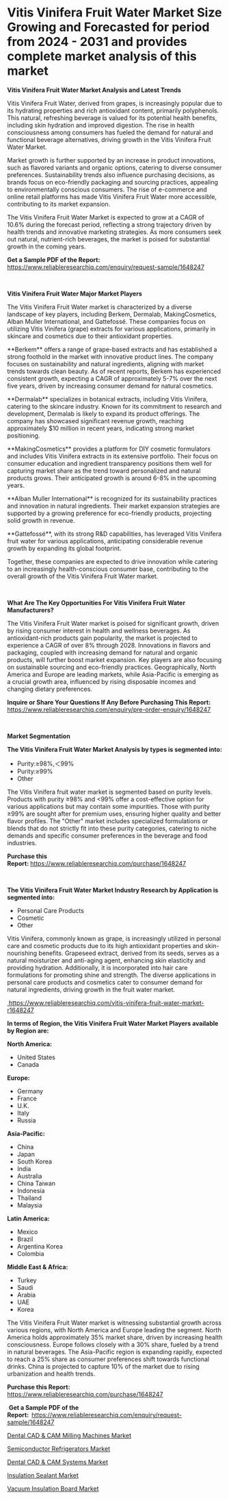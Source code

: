 <p><h1>Vitis Vinifera Fruit Water Market Size Growing and Forecasted for period from 2024 - 2031 and provides complete market analysis of this market</h1></p><p><strong>Vitis Vinifera Fruit Water Market Analysis and Latest Trends</strong></p>
<p><p>Vitis Vinifera Fruit Water, derived from grapes, is increasingly popular due to its hydrating properties and rich antioxidant content, primarily polyphenols. This natural, refreshing beverage is valued for its potential health benefits, including skin hydration and improved digestion. The rise in health consciousness among consumers has fueled the demand for natural and functional beverage alternatives, driving growth in the Vitis Vinifera Fruit Water Market.</p><p>Market growth is further supported by an increase in product innovations, such as flavored variants and organic options, catering to diverse consumer preferences. Sustainability trends also influence purchasing decisions, as brands focus on eco-friendly packaging and sourcing practices, appealing to environmentally conscious consumers. The rise of e-commerce and online retail platforms has made Vitis Vinifera Fruit Water more accessible, contributing to its market expansion. </p><p>The Vitis Vinifera Fruit Water Market is expected to grow at a CAGR of 10.6% during the forecast period, reflecting a strong trajectory driven by health trends and innovative marketing strategies. As more consumers seek out natural, nutrient-rich beverages, the market is poised for substantial growth in the coming years.</p></p>
<p><strong>Get a Sample PDF of the Report:&nbsp;</strong> <a href="https://www.reliableresearchiq.com/enquiry/request-sample/1648247?utm_campaign=1106&utm_medium=2&utm_source=Github&utm_content=ia&utm_term=10112024&utm_id=vitis-vinifera-fruit-water">https://www.reliableresearchiq.com/enquiry/request-sample/1648247</a></p>
<p>&nbsp;</p>
<p><strong>Vitis Vinifera Fruit Water Major Market Players</strong></p>
<p><p>The Vitis Vinifera Fruit Water market is characterized by a diverse landscape of key players, including Berkem, Dermalab, MakingCosmetics, Alban Muller International, and Gattefossé. These companies focus on utilizing Vitis Vinifera (grape) extracts for various applications, primarily in skincare and cosmetics due to their antioxidant properties.</p><p>**Berkem** offers a range of grape-based extracts and has established a strong foothold in the market with innovative product lines. The company focuses on sustainability and natural ingredients, aligning with market trends towards clean beauty. As of recent reports, Berkem has experienced consistent growth, expecting a CAGR of approximately 5-7% over the next five years, driven by increasing consumer demand for natural cosmetics.</p><p>**Dermalab** specializes in botanical extracts, including Vitis Vinifera, catering to the skincare industry. Known for its commitment to research and development, Dermalab is likely to expand its product offerings. The company has showcased significant revenue growth, reaching approximately $10 million in recent years, indicating strong market positioning.</p><p>**MakingCosmetics** provides a platform for DIY cosmetic formulators and includes Vitis Vinifera extracts in its extensive portfolio. Their focus on consumer education and ingredient transparency positions them well for capturing market share as the trend toward personalized and natural products grows. Their anticipated growth is around 6-8% in the upcoming years.</p><p>**Alban Muller International** is recognized for its sustainability practices and innovation in natural ingredients. Their market expansion strategies are supported by a growing preference for eco-friendly products, projecting solid growth in revenue.</p><p>**Gattefossé**, with its strong R&D capabilities, has leveraged Vitis Vinifera fruit water for various applications, anticipating considerable revenue growth by expanding its global footprint.</p><p>Together, these companies are expected to drive innovation while catering to an increasingly health-conscious consumer base, contributing to the overall growth of the Vitis Vinifera Fruit Water market.</p></p>
<p>&nbsp;</p>
<p><strong>What Are The Key Opportunities For Vitis Vinifera Fruit Water Manufacturers?</strong></p>
<p><p>The Vitis Vinifera Fruit Water market is poised for significant growth, driven by rising consumer interest in health and wellness beverages. As antioxidant-rich products gain popularity, the market is projected to experience a CAGR of over 8% through 2028. Innovations in flavors and packaging, coupled with increasing demand for natural and organic products, will further boost market expansion. Key players are also focusing on sustainable sourcing and eco-friendly practices. Geographically, North America and Europe are leading markets, while Asia-Pacific is emerging as a crucial growth area, influenced by rising disposable incomes and changing dietary preferences.</p></p>
<p><strong>Inquire or Share Your Questions If Any Before Purchasing This Report:</strong> <a href="https://www.reliableresearchiq.com/enquiry/pre-order-enquiry/1648247?utm_campaign=1106&utm_medium=2&utm_source=Github&utm_content=ia&utm_term=10112024&utm_id=vitis-vinifera-fruit-water">https://www.reliableresearchiq.com/enquiry/pre-order-enquiry/1648247</a></p>
<p>&nbsp;</p>
<p><strong>Market Segmentation</strong></p>
<p><strong>The Vitis Vinifera Fruit Water Market Analysis by types is segmented into:</strong></p>
<p><ul><li>Purity:≥98%,＜99%</li><li>Purity:≥99%</li><li>Other</li></ul></p>
<p><p>The Vitis Vinifera fruit water market is segmented based on purity levels. Products with purity ≥98% and <99% offer a cost-effective option for various applications but may contain some impurities. Those with purity ≥99% are sought after for premium uses, ensuring higher quality and better flavor profiles. The "Other" market includes specialized formulations or blends that do not strictly fit into these purity categories, catering to niche demands and specific consumer preferences in the beverage and food industries.</p></p>
<p><strong>Purchase this Report:&nbsp;</strong><a href="https://www.reliableresearchiq.com/purchase/1648247?utm_campaign=1106&utm_medium=2&utm_source=Github&utm_content=ia&utm_term=10112024&utm_id=vitis-vinifera-fruit-water">https://www.reliableresearchiq.com/purchase/1648247</a></p>
<p>&nbsp;</p>
<p><strong>The Vitis Vinifera Fruit Water Market Industry Research by Application is segmented into:</strong></p>
<p><ul><li>Personal Care Products</li><li>Cosmetic</li><li>Other</li></ul></p>
<p><p>Vitis Vinifera, commonly known as grape, is increasingly utilized in personal care and cosmetic products due to its high antioxidant properties and skin-nourishing benefits. Grapeseed extract, derived from its seeds, serves as a natural moisturizer and anti-aging agent, enhancing skin elasticity and providing hydration. Additionally, it is incorporated into hair care formulations for promoting shine and strength. The diverse applications in personal care products and cosmetics cater to consumer demand for natural ingredients, driving growth in the fruit water market.</p></p>
<p><a href="https://www.reliableresearchiq.com/vitis-vinifera-fruit-water-market-r1648247?utm_campaign=1106&utm_medium=2&utm_source=Github&utm_content=ia&utm_term=10112024&utm_id=vitis-vinifera-fruit-water">&nbsp;https://www.reliableresearchiq.com/vitis-vinifera-fruit-water-market-r1648247</a></p>
<p><strong>In terms of Region, the Vitis Vinifera Fruit Water Market Players available by Region are:</strong></p>
<p>
    <p> <strong> North America: </strong>
        <ul>
            <li>United States</li>
            <li>Canada</li>
        </ul>
        </p> 
    <p> <strong> Europe: </strong>
        <ul>
            <li>Germany</li>
            <li>France</li>
            <li>U.K.</li>
            <li>Italy</li>
            <li>Russia</li>
        </ul>
        </p> 
    <p> <strong> Asia-Pacific: </strong>
        <ul>
            <li>China</li>
            <li>Japan</li>
            <li>South Korea</li>
            <li>India</li>
            <li>Australia</li>
            <li>China Taiwan</li>
            <li>Indonesia</li>
            <li>Thailand</li>
            <li>Malaysia</li>
        </ul>
        </p> 
    <p> <strong> Latin America: </strong>
        <ul>
            <li>Mexico</li>
            <li>Brazil</li>
            <li>Argentina Korea</li>
            <li>Colombia</li>
        </ul>
        </p> 
    <p> <strong> Middle East & Africa: </strong>
        <ul>
            <li>Turkey</li>
            <li>Saudi</li>
            <li>Arabia</li>
            <li>UAE</li>
            <li>Korea</li>
        </ul>
    </p>
    </p>
<p><p>The Vitis Vinifera Fruit Water market is witnessing substantial growth across various regions, with North America and Europe leading the segment. North America holds approximately 35% market share, driven by increasing health consciousness. Europe follows closely with a 30% share, fueled by a trend in natural beverages. The Asia-Pacific region is expanding rapidly, expected to reach a 25% share as consumer preferences shift towards functional drinks. China is projected to capture 10% of the market due to rising urbanization and health trends.</p></p>
<p><strong>Purchase this Report: </strong><a href="https://www.reliableresearchiq.com/purchase/1648247?utm_campaign=1106&utm_medium=2&utm_source=Github&utm_content=ia&utm_term=10112024&utm_id=vitis-vinifera-fruit-water">https://www.reliableresearchiq.com/purchase/1648247</a></p>
<p>&nbsp;<strong>Get a Sample PDF of the Report:&nbsp;&nbsp;</strong><a href="https://www.reliableresearchiq.com/enquiry/request-sample/1648247?utm_campaign=1106&utm_medium=2&utm_source=Github&utm_content=ia&utm_term=10112024&utm_id=vitis-vinifera-fruit-water">https://www.reliableresearchiq.com/enquiry/request-sample/1648247</a></p>
<p><strong></strong></p>
<p><p><a href="https://issuu.com/reportprime-2/docs/dental-cad-cam-milling-machines-mar_5db0e49545f2d1?utm_campaign=1106&utm_medium=2&utm_source=Github&utm_content=ia&utm_term=10112024&utm_id=vitis-vinifera-fruit-water">Dental CAD & CAM Milling Machines Market</a></p><p><a href="https://www.linkedin.com/pulse/strategic-market-insights-navigating-global-semiconductor-beqvf?utm_campaign=1106&utm_medium=2&utm_source=Github&utm_content=ia&utm_term=10112024&utm_id=vitis-vinifera-fruit-water">Semiconductor Refrigerators Market</a></p><p><a href="https://issuu.com/reportprime-2/docs/dental-cad-cam-systems-market-size-_6d5b132ed1abb0?utm_campaign=1106&utm_medium=2&utm_source=Github&utm_content=ia&utm_term=10112024&utm_id=vitis-vinifera-fruit-water">Dental CAD & CAM Systems Market</a></p><p><a href="https://github.com/hentonwytandusyl0/Market-Research-Report-List-1/blob/main/insulation-sealant-market.md?utm_campaign=1106&utm_medium=2&utm_source=Github&utm_content=ia&utm_term=10112024&utm_id=vitis-vinifera-fruit-water">Insulation Sealant Market</a></p><p><a href="https://github.com/janeengrenong0/Market-Research-Report-List-1/blob/main/vacuum-insulation-board-market.md?utm_campaign=1106&utm_medium=2&utm_source=Github&utm_content=ia&utm_term=10112024&utm_id=vitis-vinifera-fruit-water">Vacuum Insulation Board Market</a></p></p>